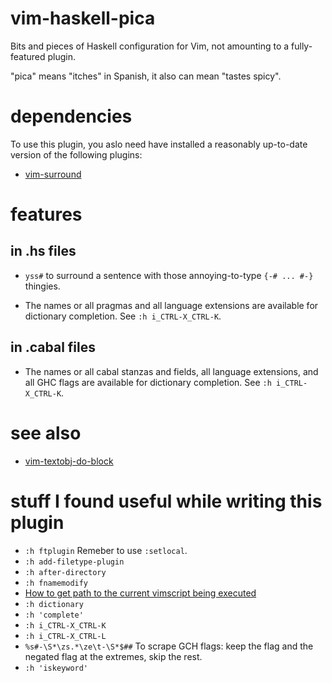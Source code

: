 # vim-haskell-pica

Bits and pieces of Haskell configuration for Vim, not amounting to a
fully-featured plugin.

"pica" means "itches" in Spanish, it also can mean "tastes spicy". 

# dependencies

To use this plugin, you aslo need have installed a reasonably up-to-date
version of the following plugins:

- [vim-surround](https://github.com/tpope/vim-surround)

# features

## in .hs files

- `yss#` to surround a sentence with those annoying-to-type `{-# ... #-}` thingies.

- The names or all pragmas and all language extensions are available for
  dictionary completion. See `:h i_CTRL-X_CTRL-K`.

## in .cabal files

- The names or all cabal stanzas and fields, all language extensions, and all
  GHC flags are available for dictionary completion. See `:h i_CTRL-X_CTRL-K`.

# see also

- [vim-textobj-do-block](https://github.com/danidiaz/vim-textobj-do-block) 

# stuff I found useful while writing this plugin

- `:h ftplugin` Remeber to use `:setlocal`.
- `:h add-filetype-plugin`
- `:h after-directory`
- `:h fnamemodify`
- [How to get path to the current vimscript being executed](https://stackoverflow.com/questions/4976776/how-to-get-path-to-the-current-vimscript-being-executed/18734557)
- `:h dictionary`
- `:h 'complete'`
- `:h i_CTRL-X_CTRL-K`
- `:h i_CTRL-X_CTRL-L`
- `%s#-\S*\zs.*\ze\t-\S*$##` To scrape GCH flags: keep the flag and the negated flag at the extremes, skip the rest.
- `:h 'iskeyword'`
